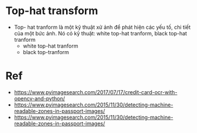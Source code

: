 # Top-hat transform
* Top- hat tranform là một kỹ thuật xử ảnh để phát hiện các yếu tố, chi tiết của một bức ảnh. Nó có kỹ thuật: white top-hat tranform, black top-hat tranform
    * white top-hat tranform
    * black top-tranform

# Ref
* https://www.pyimagesearch.com/2017/07/17/credit-card-ocr-with-opencv-and-python/
* https://www.pyimagesearch.com/2015/11/30/detecting-machine-readable-zones-in-passport-images/
* https://www.pyimagesearch.com/2015/11/30/detecting-machine-readable-zones-in-passport-images/